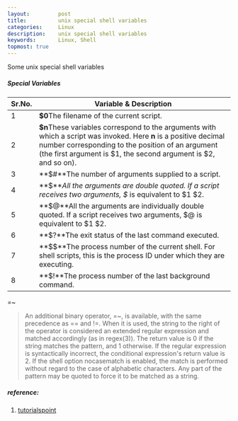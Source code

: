 ```yaml
---
layout:     	post
title:      	unix special shell variables
categories: 	Linux
description:   	unix special shell variables
keywords: 		Linux, Shell
topmost: true
---
```

Some unix special shell variables

##### Special Variables

| Sr.No. | Variable & Description                                       |
| ------ | ------------------------------------------------------------ |
| 1      | **$0**The filename of the current script.                    |
| 2      | **$n**These variables correspond to the arguments with which a script was invoked. Here **n** is a positive decimal number corresponding to the position of an argument (the first argument is $1, the second argument is $2, and so on). |
| 3      | **$#**The number of arguments supplied to a script.          |
| 4      | **$\***All the arguments are double quoted. If a script receives two arguments, $* is equivalent to $1 $2. |
| 5      | **$@**All the arguments are individually double quoted. If a script receives two arguments, $@ is equivalent to $1 $2. |
| 6      | **$?**The exit status of the last command executed.          |
| 7      | **$$**The process number of the current shell. For shell scripts, this is the process ID under which they are executing. |
| 8      | **$!**The process number of the last background command.     |

*=~* 

> An additional binary operator, =~, is available, with the same precedence as == and !=. When it is used, the string to the right of the operator is considered an extended regular expression and matched accordingly (as in regex(3)). The return value is 0 if the string matches the pattern, and 1 otherwise. If the regular expression is syntactically incorrect, the conditional expression's return value is 2. If the shell option nocasematch is enabled, the match is performed without regard to the case of alphabetic characters. Any part of the pattern may be quoted to force it to be matched as a string.

##### reference:

1. [tutorialspoint](http://www.tutorialspoint.com/unix/unix-special-variables.htm)

